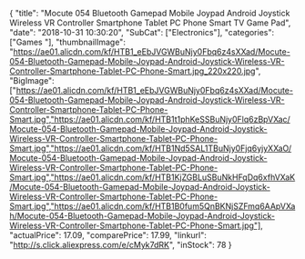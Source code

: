 {
	"title": "Mocute 054 Bluetooth Gamepad Mobile Joypad Android Joystick Wireless VR Controller Smartphone Tablet PC Phone Smart TV Game Pad",
	"date": "2018-10-31 10:30:20",
	"SubCat": ["Electronics"],
	"categories": ["Games "],
	"thumbnailImage": "https://ae01.alicdn.com/kf/HTB1_eEbJVGWBuNjy0Fbq6z4sXXad/Mocute-054-Bluetooth-Gamepad-Mobile-Joypad-Android-Joystick-Wireless-VR-Controller-Smartphone-Tablet-PC-Phone-Smart.jpg_220x220.jpg",
	"BigImage": ["https://ae01.alicdn.com/kf/HTB1_eEbJVGWBuNjy0Fbq6z4sXXad/Mocute-054-Bluetooth-Gamepad-Mobile-Joypad-Android-Joystick-Wireless-VR-Controller-Smartphone-Tablet-PC-Phone-Smart.jpg","https://ae01.alicdn.com/kf/HTB1t1phKeSSBuNjy0Flq6zBpVXac/Mocute-054-Bluetooth-Gamepad-Mobile-Joypad-Android-Joystick-Wireless-VR-Controller-Smartphone-Tablet-PC-Phone-Smart.jpg","https://ae01.alicdn.com/kf/HTB1Nd5SAL1TBuNjy0Fjq6yjyXXaO/Mocute-054-Bluetooth-Gamepad-Mobile-Joypad-Android-Joystick-Wireless-VR-Controller-Smartphone-Tablet-PC-Phone-Smart.jpg","https://ae01.alicdn.com/kf/HTB1KjZGBLuSBuNkHFqDq6xfhVXaK/Mocute-054-Bluetooth-Gamepad-Mobile-Joypad-Android-Joystick-Wireless-VR-Controller-Smartphone-Tablet-PC-Phone-Smart.jpg","https://ae01.alicdn.com/kf/HTB1B0fum5QnBKNjSZFmq6AApVXah/Mocute-054-Bluetooth-Gamepad-Mobile-Joypad-Android-Joystick-Wireless-VR-Controller-Smartphone-Tablet-PC-Phone-Smart.jpg"],
	"actualPrice": 17.09,
	"comparePrice": 17.99,
	"linkurl": "http://s.click.aliexpress.com/e/cMyk7dRK",
	"inStock": 78
}
